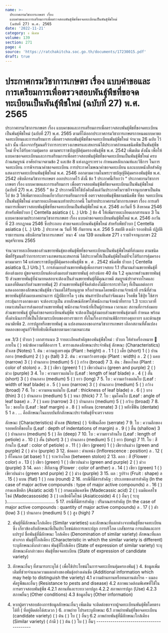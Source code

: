 ```yaml
---
name: >-
  ประกาศกรมวิชาการเกษตร เรื่อง
  แบบคำขอและการเตรียมการเพื่อตรวจสอบพันธุ์พืชที่ขอจดทะเบียนเป็นพันธุ์พืชใหม่
  (ฉบับที่ 27) พ.ศ. 2565
date: '2022-11-21'
category: ง พิเศษ
volume: 139
section: 271
page: 4
source: 'https://ratchakitcha.soc.go.th/documents/17230015.pdf'
draft: true
---
```


# ประกาศกรมวิชาการเกษตร เรื่อง แบบคำขอและการเตรียมการเพื่อตรวจสอบพันธุ์พืชที่ขอจดทะเบียนเป็นพันธุ์พืชใหม่ (ฉบับที่ 27) พ.ศ. 2565

ประกาศกรมวิชาการเกษตร เรื่อง แบบคาขอและการเตรียมการเพื่อตรวจสอบพันธุ์พืชที่ขอจดทะเบียนเป็นพันธุ์พืชใหม่ (ฉบับที่ 27) พ.ศ. 2565 ตามที่ได้ออกประกาศกรมวิชาการเกษตรกาหนดแบบคาขอจดทะเบียนและการเตรียมการ เพื่อตรวจสอบพันธุ์พืชที่ขอจดทะเบียนพันธุ์พืชใหม่ จำนวน 26 ฉบับ ไว้แล้ว นั้น เนื่องจากรัฐมนตรีว่าการกระทรวงเกษตรและสหกรณ์ได้ประกาศกำหนดชนิดพืชเป็นพันธุ์พืชใหม่ ที่จะได้รับความคุ้มครอ งตามพระราชบัญญัติคุ้มครองพันธุ์พืช พ.ศ. 2542 เพิ่มเติม ดังนั้น เพื่อให้แบบคาขอจดทะเบียนและการเตรียมการเพื่อตรวจสอบพันธุ์พืชที่ขอจดทะเบียนเป็นพันธุ์พืชใหม่ ครบถ้วนสมบูรณ์ อาศัยอำนาจตามข้อ 2 และข้อ 8 แห่งกฎกระทรวง กำหนดหลักเกณฑ์และวิธีการ ในการจดทะเบียน การพิจารณาคำขอจดทะเบียน การประกาศโฆษณาคำขอจดทะเบียน และแบบหนังสือสำคัญ แสดงการจดทะเบียนพันธุ์พืชใหม่ พ.ศ. 2546 ออกตามความในพระราชบัญญัติคุ้มครองพันธุ์พืช พ.ศ. 2542 อธิบดีกรมวิชาการเกษตร ออกประกาศไว้ ดังนี้ ข้อ 1 ประกาศนี้เรียกว่า “ ประกาศกรมวิชาการเกษตร เรื่อง แบบคาขอและการเตรียมการ เพื่อตรวจสอบพันธุ์พืชที่ขอจดทะเบียนเป็นพันธุ์พืชใหม่ (ฉบับที่ 27) พ.ศ. 2565 ” ข้อ 2 ประกาศนี้ให้ใช้บังคับตั้งแต่วันประกาศในราชกิจจานุเบกษาเป็นต้นไป ข้อ 3 ให้เพิ่มรายละเอียดเกี่ยวกับการเตรียมการเพื่ อตรวจสอบพันธุ์พืชตามชนิดพืช ที่ขอ จดทะเบียนเป็นพันธุ์พืชใหม่ ตามรายละเอียดแนบท้ายประกาศนี้ ในท้ายประกาศกรมวิชาการเกษตร เรื่อง การเตรียมการเพื่อตรวจสอบพันธุ์พืชที่ขอจดทะเบียนเป็นพันธุ์พืชใหม่ พ.ศ. 2546 ลงวันที่ 5 สิงหาคม 2546 สำหรับพืชบัวบก [ Centella asiatica ( L .) Urb .] ข้อ 4 ให้เพิ่มรายละเอียดเอกสารแนบ 3 ในแบบคาขอตามประกาศกรมวิชาการเกษตร เรื่อง แบบคำขอจดทะเบียนพันธุ์พืชใหม่ พ.ศ. 2546 ลงวันที่ 23 กรกฎาคม 2546 ซึ่งประกอบ คำขอจดทะเบียนพันธุ์พืชใหม่ สำหรับพืชบัวบก [ Centella asiatica ( L .) Urb .] ประกาศ ณ วันที่ 16 กันยายน พ.ศ. 256 5 สมบัติ ตงเต๊า รองอธิบดี ปฏิบัติราชการแทน อธิบดีกรมวิชาการเกษตร ้ หนา 4 ่ เลม 139 ตอนพิเศษ 271 ง ราชกิจจานุเบกษา 22 พฤศจิกายน 2565

จํานวนรายละเอียดของส่วนขยายพันธุ์ของพันธุ์พืชที่ขอจดทะเบียนเป็นพันธุ์พืชใหม่ที่ส่งมอบ ตามชนิดพืชที่รัฐมนตรีว่าการกระทรวงเกษตรและสหกรณ์ ได้ประกาศให้เป็นพันธุ์พืชใหม่ที่จะได้รับการคุ้มครอง ตามมาตรา 14 แห่งพระราชบัญญัติคุ้มครองพันธุ์พืช พ . ศ . 2542 ชนิดพืช บัวบก [ Centella asiatica (L.) Urb.] 1. การส่งมอบส่วนขยายพันธุ์เพื่อการตรวจสอบ 1.1 ปริมาณส่วนขยายพันธุ์ที่ต้องส่งมอบ ผู้ขอจดทะเบียนต้องส่งมอบส่วนขยายพันธุ์ อย่างน้อย 40 ต้น 1.2 คุณภาพส่วนขยายพันธุ์ 1) ส่วนขยายพันธุ์ที่นํามาทดสอบจะต้องเป็นส่วนขยายพันธุ์ที่มีคุณภาพดี สมบูรณ์ปราศจากโรคและ แมลงที่ติดมากับส่วนขยายพันธุ์ 2) ส่วนขยายพันธุ์ที่จัดส่งต้องไม่มีการกระทําใดๆ ที่เป็นผลต่อการแสดงออกของลักษณะพันธุ์พืช เว้นแต่ได้รับอนุญาต หรือกําหนดโดยพนักงานเจ้าหน้าที่ กรณีที่ส่วนขยายพันธุ์ที่ส่งมอบเคยผ่านการ ปฏิบัติการใด ๆ เช่น พ่นสารป้องกันกําจัดแมลง โรคพืช ใช้ปุ๋ย ใช้สารกระตุ้นการงอกของตา จะต้องระบุเป็น ลายลักษณ์อักษรให้พนักงานเจ้าหน้าที่ทราบ 1.3 ระยะเวลาที่เหมาะสมในการส่งมอบส่วนขยายพันธุ์ พนักงานเจ้าหน้าที่เป็นผู้กําหนด เวลาและ สถานที่การส่งมอบส่วนขยายพันธุ์ ผู้ยื่นคําขอจดทะเบียนพันธุ์พืช จะต้องเป็นผู้ส่งมอบส่วนขยายพันธุ์ตามที่ กําหนด พร้อมทั้งดําเนินการให้เป็นไปตามระเบียบของทางราชการ ทั้งในเรื่องการผ่านพิธีการทางศุลกากร และด้านสุขอนามัยพืช 2. การปลูกหรือขยายพันธุ์ ณ แปลงทดลองของกรมวิชาการเกษตร เลือกสถานที่ตั้งแปลงทดลองของศูนย์วิจัยที่อธิบดีเห็นชอบตามความเหมาะสม

คพ .1/3 ( บัวบก ) เอกสารแนบ 3 รายละเอียดสําคัญของพันธุ์พืชใหม่ : บัวบก ให้ทําเครื่องหมาย  ภายใน ( ) หน้าข้อความที่ต้องการ 1. ตารางแสดงลักษณะประจําพันธุ์ ลักษณะ (Characteristics) ตัวเลข (Notes) 1. ต้น : ความสูงทรงพุ่ม (Plant : height) ล . 1 1 ( ) เตี้ย (short) 1 ( ) ปานกลาง (medium) 2 ( ) สูง (tall) 3 2. ต้น : ความกว้างทรงพุ่ม (Plant : width) ล . 2 ( ) แคบ (narrow) 3 ( ) ปานกลาง (medium) 5 ( ) กว้าง (broad) 7 3. ต้น : สีของไหล (Plant : color of stolon) ล . 3 ( ) เขียว (green) 1 ( ) เขียวปนม่วง (green and purple) 2 ( ) ม่วง (purple) 3 4. ใบ : ความยาวแผ่นใบ (Leaf : length of leaf blade) ล . 4 ( ) สั้น (short) 3 ( ) ปานกลาง (medium) 5 ( ) ยาว (long) 7 5. ใบ : ความกว้างแผ่นใบ (Leaf : width of leaf blade) ล . 5 ( ) แคบ (narrow) 3 ( ) ปานกลาง (medium) 5 ( ) กว้าง (broad) 7 6. ใบ : ความหนาแผ่นใบ (Leaf : thickness of leaf blade) ล . 6 ( ) บาง (thin) 3 ( ) ปานกลาง (medium) 5 ( ) หนา (thick) 7 7. ใบ : มุมโคนใบ (Leaf : angle of leaf base) ล . 7 ( ) แคบ (narrow) 3 ( ) ปานกลาง (medium) 5 ( ) กว้าง (broad) 7 8. ใบ : ขอบใบ (Leaf : leaf margin) ล . 8 ( ) หยักมน (crenate) 3 ( ) หยักซี่ฟัน (dentate) 5 1 ล . ... คือลักษณะในแบบบันทึกลักษณะประจําพันธุ์ที่จะตรวจสอบ

ลักษณะ (Characteristics) ตัวเลข (Notes) ( ) จักฟันเลื่อย (serrate) 7 9. ใบ : ความลึกของรอยหยักที่ขอบใบ (Leaf : depth of indentations of margin) ล . 9 ( ) ตื้น (shallow) 3 ( ) ปานกลาง (medium) 5 ( ) ลึก (deep) 7 10. ใบ : ความยาวก้านใบ (Leaf : length of petiole) ล . 10 ( ) สั้น (short) 3 ( ) ปานกลาง (medium) 5 ( ) ยาว (long) 7 11. ใบ : สีก้านใบ (Leaf : color of petiole) ล . 11 ( ) เขียว (green) 1 ( ) เขียวปนม่วง (green and purple) 2 ( ) ม่วง (purple) 3 12. ช่อดอก : ตําแหน่ง (Inflorescence : position) ล . 12 ( ) ที่โคนกอ (at base) 1 ( ) ระหว่างไหล (between stolon) 2 13. ดอก : สี (Flower : color) ล . 13 ( ) เขียว (green) 1 ( ) เขียวปนม่วง (green and purple) 2 ( ) ม่วง (purple) 3 14. ดอก : สีอับเรณู (Flower : color of anther) ล . 14 ( ) เขียว (green) 1 ( ) เขียวปนม่วง (green and purple) 2 ( ) ม่วง (purple) 3 15. ผล : รูปร่าง (Fruit : shape) ล . 15 ( ) แบน (flat) 1 ( ) กลม (round) 2 16. กรณีที่มีสารสําคัญ : ประเภทของสารสําคัญ (In the case of major active compounds : type of major active compounds) ล . 16 ( ) กรดเอเชียติก (Asiatic acid) 1 ( ) กรดแมดิแคสซิค (Madecassic acid) 2 ( ) แมดิแคสโซไซด์ (Madecassoside) 3 ( ) เอเชียติโคไซด์ (Asiaticoside) 4 ( ) อื่นๆ ( ระบุ )...................................... 5 17. กรณีที่มีสารสําคัญ : ปริมาณสารสําคัญ (In the case of major active compounds : quantity of major active compounds) ล . 17 ( ) ต่ํา (low) 3 ( ) ปานกลาง (medium) 5 ( ) สูง (high) 7

2. พันธุ์ที่มีลักษณะใกล้เคียง (Similar varieties) และลักษณะที่แตกต่างจากพันธุ์ที่ขอจดทะเบียนซึ่ง เกี่ยวข้องกับลักษณะที่เป็นประโยชน์ต่อการเพาะปลูก การบริโภค เภสัชกรรม การผลิตและการแปรรูป ชื่อพันธุ์ที่มีลักษณะ ใกล้เคียง (Denomination of similar variety) ลักษณะที่แตกต่างจาก พันธุ์ที่ใกล้เคียง (Characteristic in which the similar variety is different) ระบุลักษณะดังกล่าวของ พันธุ์ที่ใกล้เคียง (State of expression of similar variety) ระบุลักษณะดังกล่าวของ พันธุ์ที่ขอจดทะเบียน (State of expression of candidate variety)

3. ลักษณะอื่นๆ ที่สามารถระบุได้ ( เพื่อใช้ประโยชน์ในการจดทะเบียนคุ้มครองพันธุ์ ) 4. ข้อมูลเพิ่มเติมที่ช่วยจําแนกความแตกต่างของพันธุ์อย่างเด่นชัด (Additional information which may help to distinguish the variety) 4.1 ความต้านทานหรือทนทานต่อโรค - แมลงศัตรูพืชและอื่นๆ (Resistance to pests and disease) 4.2 สภาพแวดล้อมพิเศษที่ใช้ในการตรวจสอบพันธุ์พืช 4.2.1 สถานที่และระยะเวลาปลูก 4.2.2 สภาพการปลูก (Use) 4.2.3 สภาพอื่นๆ (Other conditions) 4.3 ข้อมูลอื่นๆ (Other information)

5. หากผู้ตรวจสอบต้องการข้อมูลลักษณะอื่นๆ เพิ่มเติม จะติดต่อขอจากผู้จดทะเบียนพันธุ์พืชโดยตรงได้ที่ ( ที่อยู่ติดต่อได้สะดวก ) 6. ภาพถ่าย โปรดระบุลักษณะ 6.1 ภาพถ่ายพันธุ์ที่ขอจดทะเบียน (candidate variety) ( ) ต้น ( ) ใบ ( ) อื่นๆ 6.2 ภาพถ่ายพันธุ์ที่มีลักษณะใกล้เคียง (Similar variety) ( ถ้ามี ) ( ) ต้น ( ) ใบ ( ) อื่นๆ -----------------------------------------

